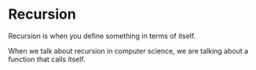# Recursion

Recursion is when you define something in terms of itself.

When we talk about recursion in computer science, we are talking about a function that calls itself.